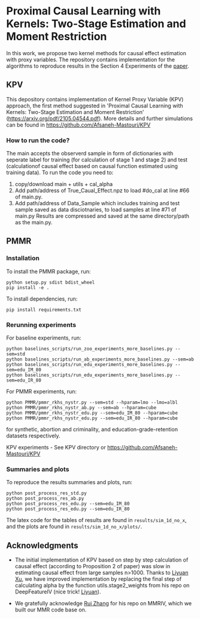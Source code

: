 # Proximal Causal Learning with Kernels: Two-Stage Estimation and Moment Restriction 
In this work, we propose two kernel methods for causal effect estimation with proxy variables. 
The repository contains implementation for the algorithms to reproduce results in the Section 4 Experiments of the [paper](https://arxiv.org/abs/2105.04544).

## KPV

This depository contains implementation of Kernel Proxy Variable (KPV) approach, the first method suggested in 'Proximal Causal Learning with Kernels: Two-Stage Estimation and Moment Restriction' (https://arxiv.org/pdf/2105.04544.pdf). 
More details and further simulations can be found in https://github.com/Afsaneh-Mastouri/KPV

### How to run the code?

The main accepts the observerd sample in form of dictionaries with seperate label for training (for calculation of stage 1 and stage 2) and test (calculationof causal effect based on causal function estimated using training data). To run the code you need to:

1. copy/download main + utils + cal_alpha
2. Add path/address of True_Caual_Effect.npz to load #do_cal at line #66 of main.py. 
3. Add path/address of Data_Sample which includes training and test sample saved as data disciotnaries, to load samples at line #71 of main.py Results are compressed and saved at the same directory/path as the main.py.


## PMMR

### Installation
To install the PMMR package, run:
```
python setup.py sdist bdist_wheel
pip install -e .
```

To install dependencies, run:
```
pip install requirements.txt
```

### Rerunning experiments
For baseline experiments, run:
```
python baselines_scripts/run_zoo_experiments_more_baselines.py --sem=std
python baselines_scripts/run_ab_experiments_more_baselines.py --sem=ab
python baselines_scripts/run_edu_experiments_more_baselines.py --sem=edu_IM_80
python baselines_scripts/run_edu_experiments_more_baselines.py --sem=edu_IR_80
```
 
For PMMR experiments, run:
```
python PMMR/pmmr_rkhs_nystr.py --sem=std --hparam=lmo --lmo=albl
python PMMR/pmmr_rkhs_nystr_ab.py --sem=ab --hparam=cube
python PMMR/pmmr_rkhs_nystr_edu.py --sem=edu_IM_80 --hparam=cube
python PMMR/pmmr_rkhs_nystr_edu.py --sem=edu_IR_80 --hparam=cube
```
for synthetic, abortion and criminality, and education-grade-retention datasets respectively.

KPV experiments - See KPV directory or https://github.com/Afsaneh-Mastouri/KPV

### Summaries and plots
To reproduce the results summaries and plots, run:
```
python post_process_res_std.py 
python post_process_res_ab.py 
python post_process_res_edu.py --sem=edu_IM_80
python post_process_res_edu.py --sem=edu_IR_80
```
The latex code for the tables of results are found in `results/sim_1d_no_x`, and the plots are found in `results/sim_1d_no_x/plots/`.

## Acknowledgments

- The initial implementation of KPV based on step by step calculation of causal effect (according to Proposition 2 of paper) was slow in estimating causal effect from large samples n>1000. 
Thanks to [Liyuan Xu](https://www.ly9988.work), we have improved implementation by replacing the final step of calculating alpha by the function utils.stage2_weights from his repo on DeepFeatureIV (nice trick! [Liyuan](https://www.ly9988.work)). 

- We gratefully acknowledge [Rui Zhang](https://github.com/RuiZhang2016/MMRIV) for his repo on MMRIV, which we built our MMR code base on.

